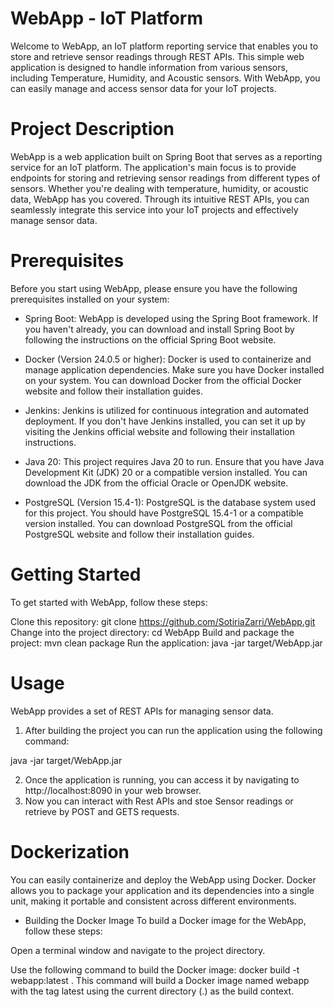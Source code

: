 # WebApp - IoT Platform 
Welcome to WebApp, an IoT platform reporting service that enables you to store and retrieve sensor readings through REST APIs. This simple web application is designed to handle information from various sensors, including Temperature, Humidity, and Acoustic sensors. With WebApp, you can easily manage and access sensor data for your IoT projects.

# Project Description
WebApp is a web application built on Spring Boot that serves as a reporting service for an IoT platform. The application's main focus is to provide endpoints for storing and retrieving sensor readings from different types of sensors. Whether you're dealing with temperature, humidity, or acoustic data, WebApp has you covered. Through its intuitive REST APIs, you can seamlessly integrate this service into your IoT projects and effectively manage sensor data.

# Prerequisites
Before you start using WebApp, please ensure you have the following prerequisites installed on your system:

- Spring Boot: WebApp is developed using the Spring Boot framework. If you haven't already, you can download and install Spring Boot by following the instructions on the official Spring Boot website.

- Docker (Version 24.0.5 or higher): Docker is used to containerize and manage application dependencies. Make sure you have Docker installed on your system. You can download Docker from the official Docker website and follow their installation guides.

- Jenkins: Jenkins is utilized for continuous integration and automated deployment. If you don't have Jenkins installed, you can set it up by visiting the Jenkins official website and following their installation instructions.

- Java 20: This project requires Java 20 to run. Ensure that you have Java Development Kit (JDK) 20 or a compatible version installed. You can download the JDK from the official Oracle or OpenJDK website.

- PostgreSQL (Version 15.4-1): PostgreSQL is the database system used for this project. You should have PostgreSQL 15.4-1 or a compatible version installed. You can download PostgreSQL from the official PostgreSQL website and follow their installation guides.

# Getting Started
To get started with WebApp, follow these steps:

Clone this repository: git clone https://github.com/SotiriaZarri/WebApp.git
Change into the project directory: cd WebApp
Build and package the project: mvn clean package
Run the application: java -jar target/WebApp.jar

# Usage
WebApp provides a set of REST APIs for managing sensor data. 
1. After building the project you can run the application using the following command:

java -jar target/WebApp.jar

2. Once the application is running, you can access it by navigating to http://localhost:8090 in your web browser.
3. Now you can interact with Rest APIs and stoe Sensor readings or retrieve by POST and GETS requests.
   
# Dockerization

You can easily containerize and deploy the WebApp using Docker.
Docker allows you to package your application and its dependencies into a single unit,
making it portable and consistent across different environments.

 - Building the Docker Image
To build a Docker image for the WebApp, follow these steps:

Open a terminal window and navigate to the project directory.

Use the following command to build the Docker image:
docker build -t webapp:latest .
This command will build a Docker image named webapp with the tag latest using the current directory (.) as the build context.
